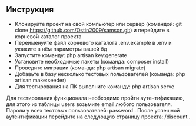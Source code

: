 
## Инструкция


- Клонируйте проект на свой компьютер или сервер (командой: git clone https://github.com/Ostin2009/samson.git) и перейдите в корневой каталог проекта
- Переименуйте файл корневого каталога .env.example в .env и укажите в нём параметры вашей бд
- Запустите команду: php artisan key:generate
- Установите необходимые пакеты (команда: composer install)
- Проведите миграции (команда: php artisan migrate)
- Добавьте в базу несколько тестовых пользователей (команда: php artisan make:seeder)
- Для тестирования на ПК выполните команду: php artisan serve

Для тестирования функционала необходимо пройти аутентификацию, для этого из таблицы users возьмите email любого пользователя. Пароли у всех тестовых пользователей: password .
После успешной аутентификации перейдите на следующую страницу проекта: /discount .
